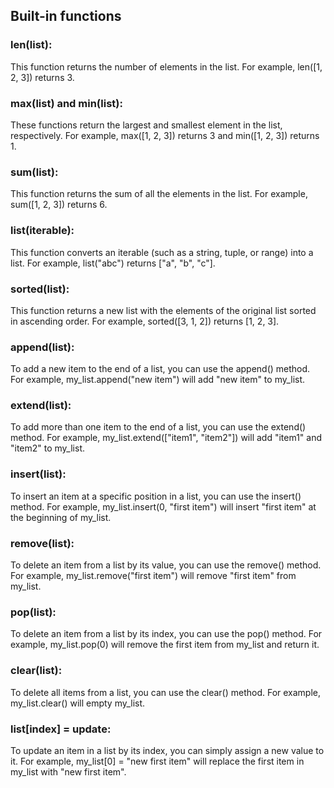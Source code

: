 ## Built-in functions
### len(list): 
This function returns the number of elements in the list. For example, len([1, 2, 3]) returns 3.
### max(list) and min(list): 
These functions return the largest and smallest element in the list, respectively. For example, max([1, 2, 3]) returns 3 and min([1, 2, 3]) returns 1.
### sum(list): 
This function returns the sum of all the elements in the list. For example, sum([1, 2, 3]) returns 6.
### list(iterable): 
This function converts an iterable (such as a string, tuple, or range) into a list. For example, list("abc") returns ["a", "b", "c"].
### sorted(list): 
This function returns a new list with the elements of the original list sorted in ascending order. For example, sorted([3, 1, 2]) returns [1, 2, 3].
### append(list):
To add a new item to the end of a list, you can use the append() method. For example, my_list.append("new item") will add "new item" to my_list.
### extend(list):
To add more than one item to the end of a list, you can use the extend() method. For example, my_list.extend(["item1", "item2"]) will add "item1" and "item2" to my_list.
### insert(list):
To insert an item at a specific position in a list, you can use the insert() method. For example, my_list.insert(0, "first item") will insert "first item" at the beginning of my_list.
### remove(list):
To delete an item from a list by its value, you can use the remove() method. For example, my_list.remove("first item") will remove "first item" from my_list.
### pop(list):
To delete an item from a list by its index, you can use the pop() method. For example, my_list.pop(0) will remove the first item from my_list and return it.
### clear(list):
To delete all items from a list, you can use the clear() method. For example, my_list.clear() will empty my_list.
### list[index] = update:
To update an item in a list by its index, you can simply assign a new value to it. For example, my_list[0] = "new first item" will replace the first item in my_list with "new first item".
